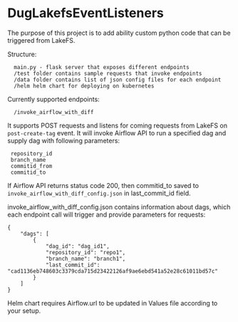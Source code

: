 # DugLakefsEventListeners

The purpose of this project is to add ability custom python code that can be triggered from LakeFS.

Structure:

      main.py - flask server that exposes different endpoints
      /test folder contains sample requests that invoke endpoints
      /data folder contains list of json config files for each endpoint
      /helm helm chart for deploying on kubernetes  


Currently supported endpoints:

      /invoke_airflow_with_diff

It supports POST requests and listens for coming requests from LakeFS on `post-create-tag` event. It will invoke Airflow API to run a specified dag and supply dag with following parameters:


     repository_id
     branch_name
     commitid_from
     commitid_to 

If Airflow API returns status code 200, then commitid_to saved to 
`invoke_airflow_with_diff_config.json` in last_commit_id field.

invoke_airflow_with_diff_config.json contains information about dags, which each endpoint call will trigger and provide parameters for requests:

    {
        "dags": [
            {
                "dag_id": "dag_id1",
                "repository_id": "repo1",
                "branch_name": "branch1",
                "last_commit_id": "cad1136eb748603c3379cda715d23422126af9ae6ebd541a52e28c61011bd57c"
            }
        ]
    }


Helm chart requires Airflow.url to be updated in Values file according to your setup.
